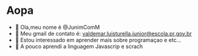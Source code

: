 # Aopa

- 👋 Ola,meu nome é @JunimComM
- 👋 Meu gmail de contato é: valdemar.luisturella.junior@escola.pr.gov.br
- 👀 Estou interessado em aprender mais sobre programaçao e etc...
- 🌱 A pouco aprendi a linguagem Javascrip e scrach


<!---
JunimComM/JunimComM is a ✨ special ✨ repository because its `README.md` (this file) appears on your GitHub profile.
You can click the Preview link to take a look at your changes.
--->
